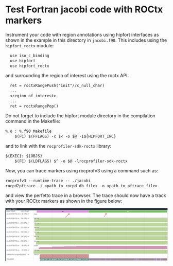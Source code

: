 # Test Fortran jacobi code with ROCtx markers

Instrument your code with region annotations using hipfort interfaces
as shown in the example in this directory in `jacobi.f90`. This includes
using the `hipfort_roctx` module:

```
  use iso_c_binding
  use hipfort
  use hipfort_roctx
```

and surrounding the region of interest using the roctx API:

```
  ret = roctxRangePush("init"//c_null_char)
  ...
  <region of interest>
  ...
  ret = roctxRangePop()
```

Do not forget to include the hipfort module directory in the compilation command
in the Makefile:

```
%.o : %.f90 Makefile
    $(FC) $(FFLAGS) -c $< -o $@ -I${HIPFORT_INC}
```

and to link with the `rocprofiler-sdk-roctx` library:

```
${EXEC}: ${OBJS}
    $(FC) $(LDFLAGS) $^ -o $@ -lrocprofiler-sdk-roctx
```

Now, you can trace markers using rocprofv3 using a command such as:

```
rocprofv3 --runtime-trace -- ./jacobi
rocpd2pftrace -i <path_to_rocpd_db_file> -o <path_to_pftrace_file>
```

and view the perfetto trace in a browser. The trace should now have a track with your
ROCtx markers as shown in the figure below:

<p><img src="images/roctx_in_pftrace.png"/></p>

